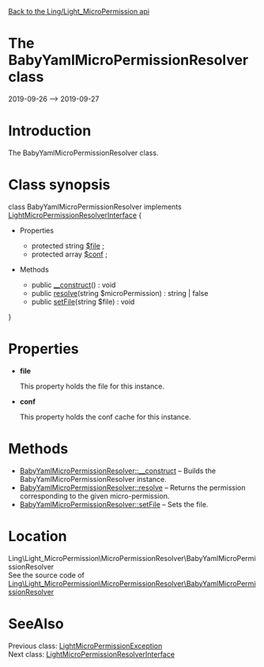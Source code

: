 [Back to the Ling/Light_MicroPermission api](https://github.com/lingtalfi/Light_MicroPermission/blob/master/doc/api/Ling/Light_MicroPermission.md)



The BabyYamlMicroPermissionResolver class
================
2019-09-26 --> 2019-09-27






Introduction
============

The BabyYamlMicroPermissionResolver class.



Class synopsis
==============


class <span class="pl-k">BabyYamlMicroPermissionResolver</span> implements [LightMicroPermissionResolverInterface](https://github.com/lingtalfi/Light_MicroPermission/blob/master/doc/api/Ling/Light_MicroPermission/MicroPermissionResolver/LightMicroPermissionResolverInterface.md) {

- Properties
    - protected string [$file](#property-file) ;
    - protected array [$conf](#property-conf) ;

- Methods
    - public [__construct](https://github.com/lingtalfi/Light_MicroPermission/blob/master/doc/api/Ling/Light_MicroPermission/MicroPermissionResolver/BabyYamlMicroPermissionResolver/__construct.md)() : void
    - public [resolve](https://github.com/lingtalfi/Light_MicroPermission/blob/master/doc/api/Ling/Light_MicroPermission/MicroPermissionResolver/BabyYamlMicroPermissionResolver/resolve.md)(string $microPermission) : string | false
    - public [setFile](https://github.com/lingtalfi/Light_MicroPermission/blob/master/doc/api/Ling/Light_MicroPermission/MicroPermissionResolver/BabyYamlMicroPermissionResolver/setFile.md)(string $file) : void

}




Properties
=============

- <span id="property-file"><b>file</b></span>

    This property holds the file for this instance.
    
    

- <span id="property-conf"><b>conf</b></span>

    This property holds the conf cache for this instance.
    
    



Methods
==============

- [BabyYamlMicroPermissionResolver::__construct](https://github.com/lingtalfi/Light_MicroPermission/blob/master/doc/api/Ling/Light_MicroPermission/MicroPermissionResolver/BabyYamlMicroPermissionResolver/__construct.md) &ndash; Builds the BabyYamlMicroPermissionResolver instance.
- [BabyYamlMicroPermissionResolver::resolve](https://github.com/lingtalfi/Light_MicroPermission/blob/master/doc/api/Ling/Light_MicroPermission/MicroPermissionResolver/BabyYamlMicroPermissionResolver/resolve.md) &ndash; Returns the permission corresponding to the given micro-permission.
- [BabyYamlMicroPermissionResolver::setFile](https://github.com/lingtalfi/Light_MicroPermission/blob/master/doc/api/Ling/Light_MicroPermission/MicroPermissionResolver/BabyYamlMicroPermissionResolver/setFile.md) &ndash; Sets the file.





Location
=============
Ling\Light_MicroPermission\MicroPermissionResolver\BabyYamlMicroPermissionResolver<br>
See the source code of [Ling\Light_MicroPermission\MicroPermissionResolver\BabyYamlMicroPermissionResolver](https://github.com/lingtalfi/Light_MicroPermission/blob/master/MicroPermissionResolver/BabyYamlMicroPermissionResolver.php)



SeeAlso
==============
Previous class: [LightMicroPermissionException](https://github.com/lingtalfi/Light_MicroPermission/blob/master/doc/api/Ling/Light_MicroPermission/Exception/LightMicroPermissionException.md)<br>Next class: [LightMicroPermissionResolverInterface](https://github.com/lingtalfi/Light_MicroPermission/blob/master/doc/api/Ling/Light_MicroPermission/MicroPermissionResolver/LightMicroPermissionResolverInterface.md)<br>
